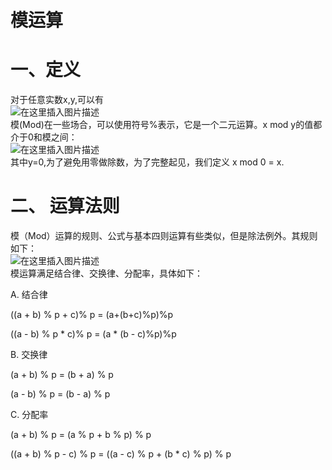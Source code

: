 # 模运算

# 一、定义

对于任意实数x,y,可以有  
![在这里插入图片描述](https://img-blog.csdnimg.cn/20200420161135463.png)  
模(Mod)在一些场合，可以使用符号%表示，它是一个二元运算。x mod y的值都介于0和模之间：  
![在这里插入图片描述](https://img-blog.csdnimg.cn/20200420161152602.png)  
其中y=0,为了避免用零做除数，为了完整起见，我们定义 x mod 0 = x.

# 二、 运算法则

模（Mod）运算的规则、公式与基本四则运算有些类似，但是除法例外。其规则如下：  
![在这里插入图片描述](https://img-blog.csdnimg.cn/20200420161228337.png)  
模运算满足结合律、交换律、分配率，具体如下：

A. 结合律

((a + b) % p + c)% p = (a+(b+c)%p)%p

((a - b) % p * c)% p = (a * (b - c)%p)%p

B. 交换律

(a + b) % p = (b + a) % p

(a - b) % p = (b - a) % p

C. 分配率

(a + b) % p = (a % p + b % p) % p

((a + b) % p - c) % p = ((a - c) % p + (b * c) % p) % p